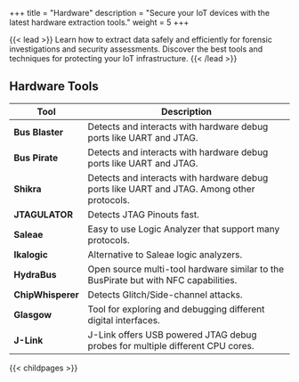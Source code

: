 +++
title = "Hardware"
description = "Secure your IoT devices with the latest hardware extraction tools."
weight = 5
+++


{{< lead >}}
Learn how to extract data safely and efficiently for forensic investigations and security assessments. Discover the best tools and techniques for protecting your IoT infrastructure.
{{< /lead >}}



## Hardware Tools


| **Tool** | **Description** |
|----------|-----------------|
| **Bus Blaster**     |  Detects and interacts with hardware debug ports like UART and JTAG.               |
| **Bus Pirate**     |  Detects and interacts with hardware debug ports like UART and JTAG.               |
| **Shikra**     | Detects and interacts with hardware debug ports like UART and JTAG. Among other protocols.                |
| **JTAGULATOR**     | Detects JTAG Pinouts fast.                |
| **Saleae**     |  Easy to use Logic Analyzer that support many protocols.               |
| **Ikalogic**     |  Alternative to Saleae logic analyzers.               |
| **HydraBus**     |  Open source multi-tool hardware similar to the BusPirate but with NFC capabilities.               |
| **ChipWhisperer**     | Detects Glitch/Side-channel attacks.                |
| **Glasgow**     | Tool for exploring and debugging different digital interfaces.                |
| **J-Link**     |  J-Link offers USB powered JTAG debug probes for multiple different CPU cores.               |


{{< childpages >}}